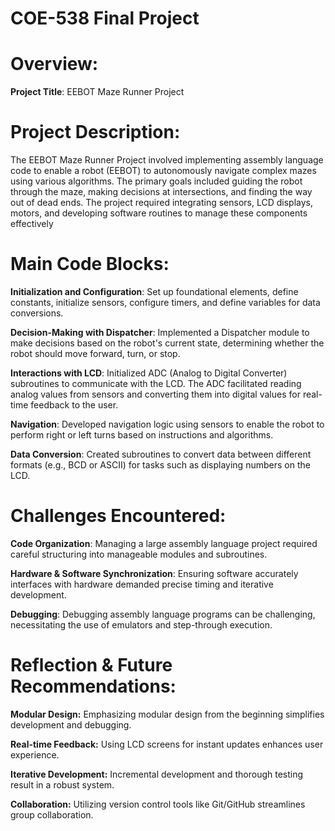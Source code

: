 # COE-538 Final Project

# Overview:
**Project Title**: EEBOT Maze Runner Project

# Project Description:

The EEBOT Maze Runner Project involved implementing assembly language code to enable a robot (EEBOT) to autonomously navigate complex mazes using various algorithms. The primary goals included guiding the robot through the maze, making decisions at intersections, and finding the way out of dead ends. The project required integrating sensors, LCD displays, motors, and developing software routines to manage these components effectively

# Main Code Blocks:

**Initialization and Configuration**: Set up foundational elements, define constants, initialize sensors, configure timers, and define variables for data conversions.

**Decision-Making with Dispatcher**: Implemented a Dispatcher module to make decisions based on the robot's current state, determining whether the robot should move forward, turn, or stop.

**Interactions with LCD**: Initialized ADC (Analog to Digital Converter) subroutines to communicate with the LCD. The ADC facilitated reading analog values from sensors and converting them into digital values for real-time feedback to the user.

**Navigation**: Developed navigation logic using sensors to enable the robot to perform right or left turns based on instructions and algorithms.

**Data Conversion**: Created subroutines to convert data between different formats (e.g., BCD or ASCII) for tasks such as displaying numbers on the LCD.

# Challenges Encountered:

**Code Organization**: Managing a large assembly language project required careful structuring into manageable modules and subroutines.

**Hardware & Software Synchronization**: Ensuring software accurately interfaces with hardware demanded precise timing and iterative development.

**Debugging**: Debugging assembly language programs can be challenging, necessitating the use of emulators and step-through execution.

# Reflection & Future Recommendations: 

**Modular Design:** Emphasizing modular design from the beginning simplifies development and debugging.

**Real-time Feedback:** Using LCD screens for instant updates enhances user experience.

**Iterative Development:** Incremental development and thorough testing result in a robust system.

**Collaboration:** Utilizing version control tools like Git/GitHub streamlines group collaboration.
